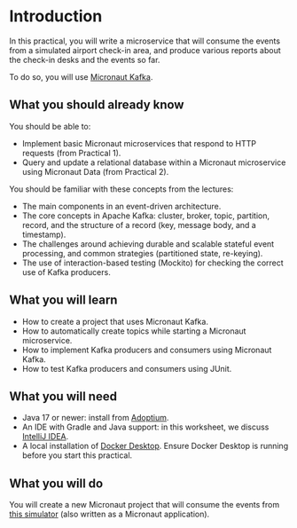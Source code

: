 # Introduction

In this practical, you will write a microservice that will consume the events from a simulated airport check-in area, and produce various reports about the check-in desks and the events so far.

To do so, you will use [Micronaut Kafka](https://micronaut-projects.github.io/micronaut-kafka/latest/guide/).

## What you should already know

You should be able to:

* Implement basic Micronaut microservices that respond to HTTP requests (from Practical 1).
* Query and update a relational database within a Micronaut microservice using Micronaut Data (from Practical 2).

You should be familiar with these concepts from the lectures:

* The main components in an event-driven architecture.
* The core concepts in Apache Kafka: cluster, broker, topic, partition, record, and the structure of a record (key, message body, and a timestamp).
* The challenges around achieving durable and scalable stateful event processing, and common strategies (partitioned state, re-keying).
* The use of interaction-based testing (Mockito) for checking the correct use of Kafka producers.

## What you will learn

* How to create a project that uses Micronaut Kafka.
* How to automatically create topics while starting a Micronaut microservice.
* How to implement Kafka producers and consumers using Micronaut Kafka.
* How to test Kafka producers and consumers using JUnit.

## What you will need

* Java 17 or newer: install from [Adoptium](https://adoptium.net/).
* An IDE with Gradle and Java support: in this worksheet, we discuss [IntelliJ IDEA](https://www.jetbrains.com/idea/).
* A local installation of [Docker Desktop](https://www.docker.com/get-started/).
  Ensure Docker Desktop is running before you start this practical.

## What you will do

You will create a new Micronaut project that will consume the events from [this simulator](../../solutions/practical3-simulator.zip) (also written as a Micronaut application).
